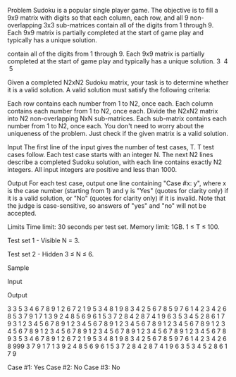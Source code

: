 Problem
Sudoku is a popular single player game. The objective is to fill a 9x9 matrix with digits so that each column, each row, and all 9 non-overlapping 3x3 sub-matrices contain all of the digits from 1 through 9. Each 9x9 matrix is partially completed at the start of game play and typically has a unique solution.


 contain all of the digits from 1 through 9. Each 9x9 matrix is partially completed at the start of game play and typically has a unique solution.
3
​
4
​
5



Given a completed N2xN2 Sudoku matrix, your task is to determine whether it is a valid solution. A valid solution must satisfy the following criteria:

Each row contains each number from 1 to N2, once each.
Each column contains each number from 1 to N2, once each.
Divide the N2xN2 matrix into N2 non-overlapping NxN sub-matrices. Each sub-matrix contains each number from 1 to N2, once each.
You don't need to worry about the uniqueness of the problem. Just check if the given matrix is a valid solution.

Input
The first line of the input gives the number of test cases, T. T test cases follow. Each test case starts with an integer N. The next N2 lines describe a completed Sudoku solution, with each line contains exactly N2 integers. All input integers are positive and less than 1000.

Output
For each test case, output one line containing "Case #x: y", where x is the case number (starting from 1) and y is "Yes" (quotes for clarity only) if it is a valid solution, or "No" (quotes for clarity only) if it is invalid. Note that the judge is case-sensitive, so answers of "yes" and "no" will not be accepted.

Limits
Time limit: 30 seconds per test set.
Memory limit: 1GB.
1 ≤ T ≤ 100.

Test set 1 - Visible
N = 3.

Test set 2 - Hidden
3 ≤ N ≤ 6.

Sample

Input
 	
Output
 
3
3
5 3 4 6 7 8 9 1 2
6 7 2 1 9 5 3 4 8
1 9 8 3 4 2 5 6 7
8 5 9 7 6 1 4 2 3
4 2 6 8 5 3 7 9 1
7 1 3 9 2 4 8 5 6
9 6 1 5 3 7 2 8 4
2 8 7 4 1 9 6 3 5
3 4 5 2 8 6 1 7 9
3
1 2 3 4 5 6 7 8 9
1 2 3 4 5 6 7 8 9
1 2 3 4 5 6 7 8 9
1 2 3 4 5 6 7 8 9
1 2 3 4 5 6 7 8 9
1 2 3 4 5 6 7 8 9
1 2 3 4 5 6 7 8 9
1 2 3 4 5 6 7 8 9
1 2 3 4 5 6 7 8 9
3
5 3 4 6 7 8 9 1 2
6 7 2 1 9 5 3 4 8
1 9 8 3 4 2 5 6 7
8 5 9 7 6 1 4 2 3
4 2 6 8 999 3 7 9 1
7 1 3 9 2 4 8 5 6
9 6 1 5 3 7 2 8 4
2 8 7 4 1 9 6 3 5
3 4 5 2 8 6 1 7 9
  
Case #1: Yes
Case #2: No
Case #3: No
  
